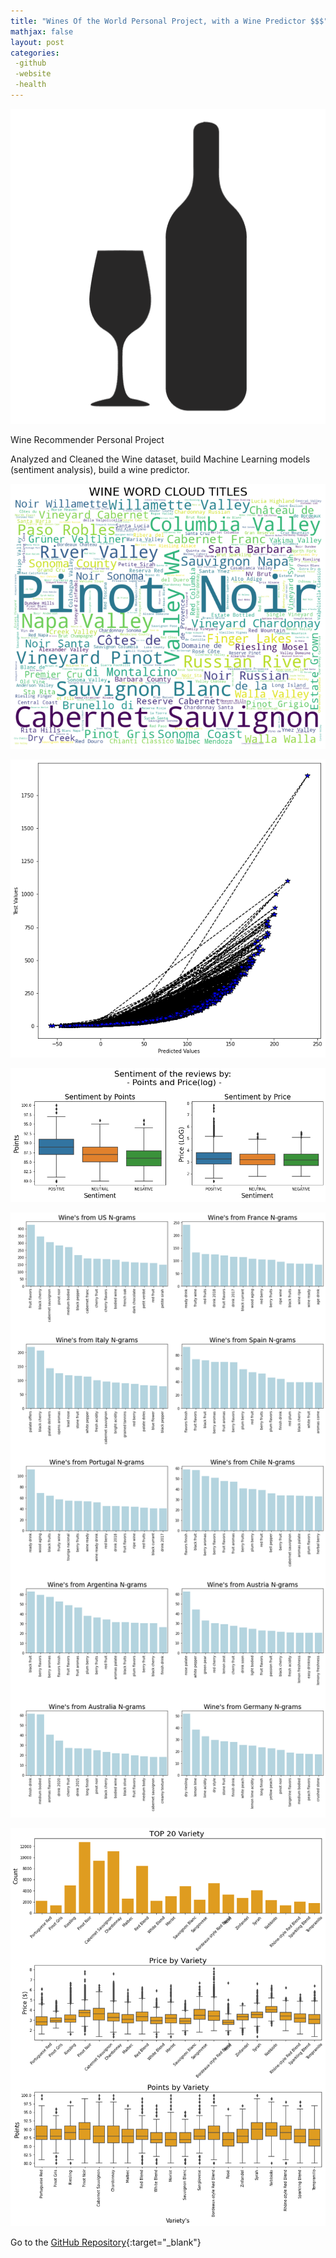 ```yaml
---
title: "Wines Of the World Personal Project, with a Wine Predictor $$$"
mathjax: false
layout: post
categories: 
 -github
 -website
 -health
---
```


![Bottle](https://github.com/edbe777/my-projects/blob/main/Wines_Project/wine_mask.png?raw=true)

Wine Recommender Personal Project

Analyzed and Cleaned the Wine dataset, build Machine Learning models (sentiment analysis), build a wine predictor. 

![Word Cloud](https://github.com/edbe777/my-projects/blob/main/Wines_Project/wine%20titles%20word%20cloud.png?raw=true)

![Wine1](https://github.com/edbe777/my-projects/blob/main/Wines_Project/wine1.png?raw=true)

![Wine2](https://github.com/edbe777/my-projects/blob/main/Wines_Project/wine2.png?raw=true)

![Wine3](https://github.com/edbe777/my-projects/blob/main/Wines_Project/wine3.png?raw=true)

![Wine4](https://github.com/edbe777/my-projects/blob/main/Wines_Project/wine4.png?raw=true)

Go to the [GitHub Repository](https://github.com/edbe777/my-projects/blob/main/Wines_Project/wine%20recommender.ipynb){:target="_blank"}
